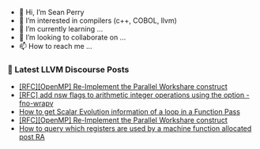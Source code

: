 - 👋 Hi, I’m Sean Perry
- 👀 I’m interested in compilers (c++, COBOL, llvm)
- 🌱 I’m currently learning ...
- 💞️ I’m looking to collaborate on ...
- 📫 How to reach me ...

<!---
s66perry/s66perry is a ✨ special ✨ repository because its `README.md` (this file) appears on your GitHub profile.
You can click the Preview link to take a look at your changes.
--->
### 📕 Latest LLVM Discourse Posts

<!-- DISCOURSE-LLVM:START -->
- [[RFC][OpenMP] Re-Implement the Parallel Workshare construct](https://discourse.llvm.org/t/rfc-openmp-re-implement-the-parallel-workshare-construct/80060#post_2)
- [[RFC] add nsw flags to arithmetic integer operations using the option -fno-wrapv](https://discourse.llvm.org/t/rfc-add-nsw-flags-to-arithmetic-integer-operations-using-the-option-fno-wrapv/77584#post_9)
- [How to get Scalar Evolution information of a loop in a Function Pass](https://discourse.llvm.org/t/how-to-get-scalar-evolution-information-of-a-loop-in-a-function-pass/80063#post_1)
- [[RFC][OpenMP] Re-Implement the Parallel Workshare construct](https://discourse.llvm.org/t/rfc-openmp-re-implement-the-parallel-workshare-construct/80060#post_1)
- [How to query which registers are used by a machine function allocated post RA](https://discourse.llvm.org/t/how-to-query-which-registers-are-used-by-a-machine-function-allocated-post-ra/80004#post_3)
<!-- DISCOURSE-LLVM:END -->

